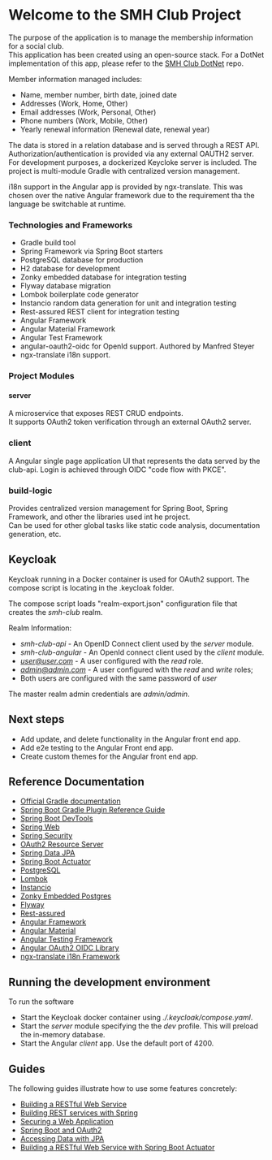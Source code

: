 
# Welcome to the SMH Club Project
The purpose of the application is to manage the membership information for a social club. <br>
This application has been created using an open-source stack.  For a DotNet implementation of this app, please refer to the [SMH Club DotNet](https://github.com/nhstevehz1/smh-club-dotnet) repo.

Member information managed includes:

* Name, member number, birth date, joined date
* Addresses (Work, Home, Other)
* Email addresses (Work, Personal, Other)
* Phone numbers (Work, Mobile, Other)
* Yearly renewal information (Renewal date, renewal year)

The data is stored in a relation database and is served through a REST API.
Authorization/authentication is provided via any external OAUTH2 server.  For development purposes, a dockerized Keycloke server is included.
The project is multi-module Gradle with centralized version management.

i18n support in the Angular app is provided by ngx-translate.  This was chosen over the native Angular framework due to the requirement tha the language be switchable at runtime.

### Technologies and Frameworks
* Gradle build tool
* Spring Framework via Spring Boot starters
* PostgreSQL database for production
* H2 database for development
* Zonky embedded database for integration testing
* Flyway database migration
* Lombok boilerplate code generator
* Instancio random data generation for unit and integration testing
* Rest-assured REST client for integration testing
* Angular Framework
* Angular Material Framework
* Angular Test Framework
* angular-oauth2-oidc for OpenId support.  Authored by Manfred Steyer
* ngx-translate i18n support.

### Project Modules
#### server
A microservice that exposes REST CRUD endpoints.  
It supports OAuth2 token verification through an external OAuth2 server. 

### client
A Angular single page application UI that represents the data served by the club-api.
Login is achieved through OIDC "code flow with PKCE".

### build-logic
Provides centralized version management for Spring Boot, Spring Framework, and other the libraries used int he project.  
Can be used for other global tasks like static code analysis, documentation generation, etc.

## Keycloak
Keycloak running in a Docker container is used for OAuth2 support.
The compose script is locating in the .keycloak folder.

The compose script loads "realm-export.json" configuration file that creates the *smh-club* realm.

Realm Information:
- *smh-club-api* - An OpenID Connect client used by the *server* module.
- *smh-club-angular* - An OpenId connect client used by the *client* module.
- *user@user.com* - A user configured with the *read* role.
- *admin@admin.com* - A user configured with the *read* and *write* roles;
- Both users are configured with the same password of *user*

The master realm admin credentials are *admin/admin*. 

## Next steps
- Add update, and delete functionality in the Angular front end app.
- Add e2e testing to the Angular Front end app.
- Create custom themes for the Angular front end app.

## Reference Documentation
* [Official Gradle documentation](https://docs.gradle.org)
* [Spring Boot Gradle Plugin Reference Guide](https://docs.spring.io/spring-boot/3.4.0/gradle-plugin)
* [Spring Boot DevTools](https://docs.spring.io/spring-boot/docs/3.4.0/reference/htmlsingle/index.html#using.devtools)
* [Spring Web](https://docs.spring.io/spring-boot/docs/3.4.0/reference/htmlsingle/index.html#web)
* [Spring Security](https://docs.spring.io/spring-boot/docs/3.4.0/reference/htmlsingle/index.html#web.security)
* [OAuth2 Resource Server](https://docs.spring.io/spring-boot/docs/3.4.0/reference/htmlsingle/index.html#web.security.oauth2.server)
* [Spring Data JPA](https://docs.spring.io/spring-boot/docs/3.4.0/reference/htmlsingle/index.html#data.sql.jpa-and-spring-data)
* [Spring Boot Actuator](https://docs.spring.io/spring-boot/docs/3.4.0/reference/htmlsingle/index.html#actuator)
* [PostgreSQL](https://www.postgresql.org/)
* [Lombok](https://projectlombok.org/)
* [Instancio](https://www.instancio.org/user-guide/)
* [Zonky Embedded Postgres](https://github.com/zonkyio/embedded-postgres)
* [Flyway](https://documentation.red-gate.com/flyway)
* [Rest-assured](https://github.com/rest-assured/rest-assured)
* [Angular Framework](https://angular.dev/)
* [Angular Material](https://material.angular.io/)
* [Angular Testing Framework](https://angular.dev/guide/testing)
* [Angular OAuth2 OIDC Library](https://github.com/manfredsteyer/angular-oauth2-oidc)
* [ngx-translate i18n Framework](https://github.com/ngx-translate/core)

## Running the development environment
To run the software 
* Start the Keycloak docker container using *./.keycloak/compose.yaml*.
* Start the *server* module specifying the the *dev* profile.  This will preload the in-memory database.
* Start the Angular *client* app.  Use the default port of 4200.

## Guides
The following guides illustrate how to use some features concretely:
* [Building a RESTful Web Service](https://spring.io/guides/gs/rest-service/)
* [Building REST services with Spring](https://spring.io/guides/tutorials/rest/)
* [Securing a Web Application](https://spring.io/guides/gs/securing-web/)
* [Spring Boot and OAuth2](https://spring.io/guides/tutorials/spring-boot-oauth2/)
* [Accessing Data with JPA](https://spring.io/guides/gs/accessing-data-jpa/)
* [Building a RESTful Web Service with Spring Boot Actuator](https://spring.io/guides/gs/actuator-service/)
